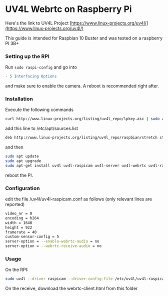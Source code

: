 # UV4L Webrtc on Raspberry Pi 
Here's the link to UV4L Project [https://www.linux-projects.org/uv4l/](https://www.linux-projects.org/uv4l/)

This guide is intended for Raspbian 10 Buster and was tested on a raspberry PI 3B+

### Setting up the RPI
Run `sudo raspi-config` and go into 
```diff
- 5 Interfacing Options
```
and make sure to enable the camera. A reboot is recommended right after.

### Installation
Execute the following commands
```bash
curl http://www.linux-projects.org/listing/uv4l_repo/lpkey.asc | sudo apt-key add -
```
add this line to /etc/apt/sources.list 
```bash
deb http://www.linux-projects.org/listing/uv4l_repo/raspbian/stretch stretch main
```
and then
```bash
sudo apt update
sudo apt upgrade
sudo apt-get install uv4l uv4l-raspicam uv4l-server uv4l-webrtc uv4l-raspicam-sextras
```

reboot the PI.

### Configuration
edit the file /uv4l/uv4l-raspicam.conf as follows (only relevant lines are reported)
```bash
video_nr = 0
encoding = h264
width = 1640
height = 922
framerate = 40
custom-sensor-config = 5
server-option = --enable-webrtc-audio = no
server-option = --webrtc-receive-audio = no
```

### Usage
On the RPI:
```bash
sudo uv4l --driver raspicam --driver-config-file /etc/uv4l/uv4l-raspicam.conf --video_nr 0 --scher-rr 0
```

On the receive, download the webrtc-client.html from this folder
